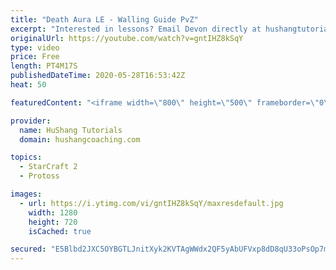 ```yaml
---
title: "Death Aura LE - Walling Guide PvZ"
excerpt: "Interested in lessons? Email Devon directly at hushangtutorials@outlook.com ------------------------------------------------------------------------------------------------------- Want to support HuShang Tutorials directly? Patreon is a website where you can contribute a monthly donation that will help"
originalUrl: https://youtube.com/watch?v=gntIHZ8kSqY
type: video
price: Free
length: PT4M17S
publishedDateTime: 2020-05-28T16:53:42Z
heat: 50

featuredContent: "<iframe width=\"800\" height=\"500\" frameborder=\"0\" src=\"https://www.youtube.com/embed/gntIHZ8kSqY\" allow=\"accelerometer; autoplay; encrypted-media; gyroscope; picture-in-picture\" allowfullscreen></iframe>"

provider:
  name: HuShang Tutorials
  domain: hushangcoaching.com

topics:
  - StarCraft 2
  - Protoss

images:
  - url: https://i.ytimg.com/vi/gntIHZ8kSqY/maxresdefault.jpg
    width: 1280
    height: 720
    isCached: true

secured: "E5Blbd2JXC5OYBGTLJnitXyk2KVTAgWWdx2QF5yAbUFVxp8dD8qU33oPsOp7mbOUkSz7rz3aw7HSX04+3pVdwJjeN/oTBYJ8SX8NJjOynWwiXgZV14glfql5PGDwssW6JQCdwP6tD0fXh5ZKA+gs0Fy17k5os/dR5qu61GAf6uEQIxs8OZgQ3RIVNBqA0tjIEj4SlcvKVW1ZNfJYxLdsjuuk4/7SmhKqh8UAEOpYWQy+N4Rke0uudonh5vYvt+HXdJvXjNOzsDTkisRuhZXDsuMKuJcpfUG9l99A2OCAvrqdVzwpbcFjJ8+WzLKmWCOz+0BmN/IFYlpREdS2ChMjitodwhg/+dj8DKgJsloZ1tARlSgeJyQYi/cO+yzg7998d2h4mAlQoaN3ncV24TTOwVw0JKF5hNiZLysyiawESIY=;IwEhPe96DkWjN9Owtpnavg=="
---
```


